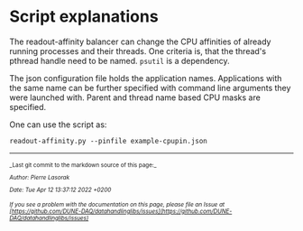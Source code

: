 # Script explanations

The readout-affinity balancer can change the CPU affinities of already running processes and their threads.
One criteria is, that the thread's pthread handle need to be named. `psutil` is a dependency.

The json configuration file holds the application names. Applications with the same name can be further
specified with command line arguments they were launched with. Parent and thread name based CPU masks
are specified.

One can use the script as:

    readout-affinity.py --pinfile example-cpupin.json



-----

<font size="1">
_Last git commit to the markdown source of this page:_


_Author: Pierre Lasorak_

_Date: Tue Apr 12 13:37:12 2022 +0200_

_If you see a problem with the documentation on this page, please file an Issue at [https://github.com/DUNE-DAQ/datahandlinglibs/issues](https://github.com/DUNE-DAQ/datahandlinglibs/issues)_
</font>
